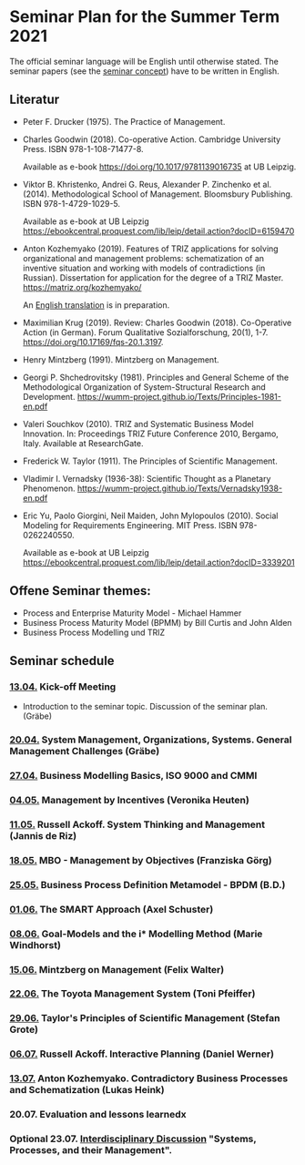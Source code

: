 # Seminar Plan for the Summer Term 2021

The official seminar language will be English until otherwise stated.  The
seminar papers (see the [seminar concept](Seminarconcept.pdf)) have to be
written in English.

## Literatur

* Peter F. Drucker (1975). The Practice of Management.

* Charles Goodwin (2018). Co-operative Action.  Cambridge University Press.
  ISBN 978-1-108-71477-8.
  
  Available as e-book <https://doi.org/10.1017/9781139016735> at UB Leipzig.

* Viktor B. Khristenko, Andrei G. Reus, Alexander P. Zinchenko et al. (2014).
  Methodological School of Management. Bloomsbury Publishing.  ISBN
  978-1-4729-1029-5.

  Available as e-book at UB Leipzig
  <https://ebookcentral.proquest.com/lib/leip/detail.action?docID=6159470>
  
* Anton Kozhemyako (2019). Features of TRIZ applications for solving
  organizational and management problems: schematization of an inventive
  situation and working with models of contradictions (in Russian).
  Dissertation for application for the degree of a TRIZ Master.
  <https://matriz.org/kozhemyako/>

  An [English translation](../Material) is in preparation.

* Maximilian Krug (2019). Review: Charles Goodwin (2018).
  Co-Operative Action (in German). Forum Qualitative Sozialforschung, 20(1),
  1-7.  <https://doi.org/10.17169/fqs-20.1.3197>.

* Henry Mintzberg (1991). Mintzberg on Management.
  
* Georgi P. Shchedrovitsky (1981). Principles and General Scheme of the
  Methodological Organization of System-Structural Research and Development.
  <https://wumm-project.github.io/Texts/Principles-1981-en.pdf>
  
* Valeri Souchkov (2010).  TRIZ and Systematic Business Model Innovation.  In:
  Proceedings TRIZ Future Conference 2010, Bergamo, Italy.  Available at
  ResearchGate.

* Frederick W. Taylor (1911).  The Principles of Scientific Management.

* Vladimir I. Vernadsky (1936-38): Scientific Thought as a Planetary
  Phenomenon.  <https://wumm-project.github.io/Texts/Vernadsky1938-en.pdf>
  
* Eric Yu, Paolo Giorgini, Neil Maiden, John Mylopoulos (2010).  Social
  Modeling for Requirements Engineering. MIT Press.  ISBN 978-0262240550.
  
  Available as e-book at UB Leipzig
  <https://ebookcentral.proquest.com/lib/leip/detail.action?docID=3339201>

## Offene Seminar themes:
* Process and Enterprise Maturity Model - Michael Hammer
* Business Process Maturity Model (BPMM) by Bill Curtis and John Alden
* Business Process Modelling und TRIZ

## Seminar schedule

### [13.04.](2021-04-13) Kick-off Meeting
* Introduction to the seminar topic. Discussion of the seminar plan. (Gräbe)

### [20.04.](2021-04-20) System Management, Organizations, Systems. General Management Challenges (Gräbe)

### [27.04.](2021-04-27) Business Modelling Basics, ISO 9000 and CMMI 

### [04.05.](2021-05-04) Management by Incentives (Veronika Heuten)

### [11.05.](2021-05-11) Russell Ackoff. System Thinking and Management (Jannis de Riz)

### [18.05.](2021-05-18) MBO - Management by Objectives (Franziska Görg)

### [25.05.](2021-05-25) Business Process Definition Metamodel - BPDM (B.D.)

### [01.06.](2021-06-01) The SMART Approach (Axel Schuster)

### [08.06.](2021-06-08) Goal-Models and the i* Modelling Method (Marie Windhorst)

### [15.06.](2021-06-15) Mintzberg on Management (Felix Walter)

### [22.06.](2021-06-22) The Toyota Management System (Toni Pfeiffer)

### [29.06.](2021-06-29) Taylor's Principles of Scientific Management (Stefan Grote)

### [06.07.](2021-07-06) Russell Ackoff. Interactive Planning (Daniel Werner)

### [13.07.](2021-07-13) Anton Kozhemyako. Contradictory Business Processes and Schematization (Lukas Heink)

### 20.07. Evaluation and lessons learnedx

### Optional 23.07. [Interdisciplinary Discussion](http://www.dorfwiki.org/wiki.cgi?HansGertGraebe/LeipzigerGespraeche/2021-07-23) "Systems, Processes, and their Management".
